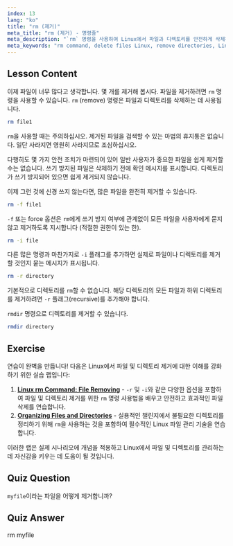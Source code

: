 ```yaml
---
index: 13
lang: "ko"
title: "rm (제거)"
meta_title: "rm (제거) - 명령줄"
meta_description: "`rm` 명령을 사용하여 Linux에서 파일과 디렉토리를 안전하게 삭제하는 방법을 배웁니다. `-f`, `-i`, `-r` 및 `rmdir`과 같은 옵션을 이해합니다. Linux 여정을 시작하세요!"
meta_keywords: "rm command, delete files Linux, remove directories, Linux tutorial, beginner Linux, rmdir, Linux guide"
---
```


## Lesson Content

이제 파일이 너무 많다고 생각합니다. 몇 개를 제거해 봅시다. 파일을 제거하려면 `rm` 명령을 사용할 수 있습니다. `rm` (remove) 명령은 파일과 디렉토리를 삭제하는 데 사용됩니다.

```bash
rm file1
```

`rm`을 사용할 때는 주의하십시오. 제거된 파일을 검색할 수 있는 마법의 휴지통은 없습니다. 일단 사라지면 영원히 사라지므로 조심하십시오.

다행히도 몇 가지 안전 조치가 마련되어 있어 일반 사용자가 중요한 파일을 쉽게 제거할 수는 없습니다. 쓰기 방지된 파일은 삭제하기 전에 확인 메시지를 표시합니다. 디렉토리가 쓰기 방지되어 있으면 쉽게 제거되지 않습니다.

이제 그런 것에 신경 쓰지 않는다면, 많은 파일을 완전히 제거할 수 있습니다.

```bash
rm -f file1
```

`-f` 또는 force 옵션은 `rm`에게 쓰기 방지 여부에 관계없이 모든 파일을 사용자에게 묻지 않고 제거하도록 지시합니다 (적절한 권한이 있는 한).

```bash
rm -i file
```

다른 많은 명령과 마찬가지로 `-i` 플래그를 추가하면 실제로 파일이나 디렉토리를 제거할 것인지 묻는 메시지가 표시됩니다.

```bash
rm -r directory
```

기본적으로 디렉토리를 `rm`할 수 없습니다. 해당 디렉토리의 모든 파일과 하위 디렉토리를 제거하려면 `-r` 플래그(recursive)를 추가해야 합니다.

`rmdir` 명령으로 디렉토리를 제거할 수 있습니다.

```bash
rmdir directory
```

## Exercise

연습이 완벽을 만듭니다! 다음은 Linux에서 파일 및 디렉토리 제거에 대한 이해를 강화하기 위한 실습 랩입니다:

1. **[Linux rm Command: File Removing](https://labex.io/ko/labs/linux-linux-rm-command-file-removing-209741)** - `-r` 및 `-i`와 같은 다양한 옵션을 포함하여 파일 및 디렉토리 제거를 위한 `rm` 명령 사용법을 배우고 안전하고 효과적인 파일 삭제를 연습합니다.
2. **[Organizing Files and Directories](https://labex.io/ko/labs/linux-organizing-files-and-directories-387877)** - 실용적인 챌린지에서 불필요한 디렉토리를 정리하기 위해 `rm`을 사용하는 것을 포함하여 필수적인 Linux 파일 관리 기술을 연습합니다.

이러한 랩은 실제 시나리오에 개념을 적용하고 Linux에서 파일 및 디렉토리를 관리하는 데 자신감을 키우는 데 도움이 될 것입니다.

## Quiz Question

`myfile`이라는 파일을 어떻게 제거합니까?

## Quiz Answer

rm myfile